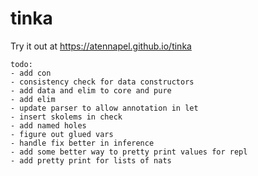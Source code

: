 # tinka

Try it out at https://atennapel.github.io/tinka

```
todo:
- add con
- consistency check for data constructors
- add data and elim to core and pure
- add elim
- update parser to allow annotation in let
- insert skolems in check
- add named holes
- figure out glued vars
- handle fix better in inference
- add some better way to pretty print values for repl
- add pretty print for lists of nats
```
